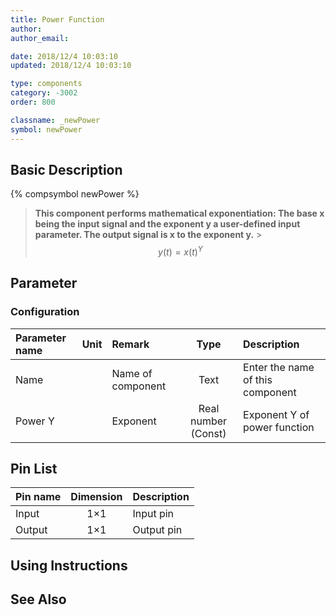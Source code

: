 ```yaml
---
title: Power Function
author:
author_email:

date: 2018/12/4 10:03:10
updated: 2018/12/4 10:03:10

type: components
category: -3002
order: 800

classname: _newPower
symbol: newPower
---
```


## Basic Description

{% compsymbol newPower %}

> **This component performs mathematical exponentiation: The base x being the input signal and the exponent y a user-defined input parameter. The output signal is x to the exponent y.** > $$y(t) = x{(t)^Y}$$

## Parameter

### Configuration

| Parameter name | Unit | Remark            |        Type         | Description                      |
| :------------- | :--- | :---------------- | :-----------------: | :------------------------------- |
| Name           |      | Name of component |        Text         | Enter the name of this component |
| Power Y        |      | Exponent          | Real number (Const) | Exponent Y of power function     |

## Pin List

| Pin name | Dimension | Description |
| :------- | :-------: | :---------- |
| Input    |    1×1    | Input pin   |
| Output   |    1×1    | Output pin  |

## Using Instructions

## See Also
